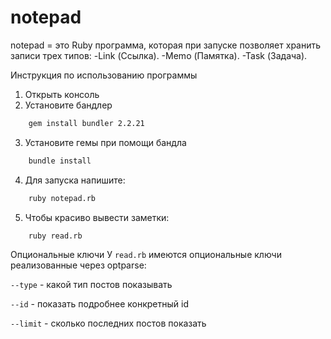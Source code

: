 # notepad
notepad = это Ruby программа, которая при запуске позволяет хранить записи трех типов: -Link (Ссылка). -Memo (Памятка). -Task (Задача).

Инструкция по использованию программы

1. Открыть консоль
2. Установите бандлер

```html
    gem install bundler 2.2.21
```

3. Установите гемы при помощи бандла

```html
    bundle install
```

4. Для запуска напишите:

```html
    ruby notepad.rb
```

5. Чтобы красиво вывести заметки:

```html
    ruby read.rb
```

Опциональные ключи
У ```read.rb``` имеются опциональные ключи реализованные через optparse:

```--type``` - какой тип постов показывать

```--id``` - показать подробнее конкретный id

```--limit``` - сколько последних постов показать

